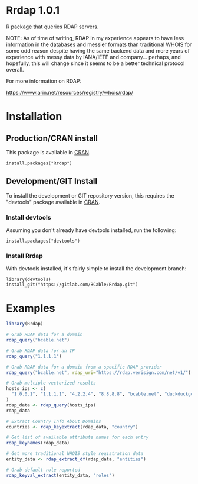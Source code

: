 Rrdap 1.0.1
===========

R package that queries RDAP servers.

NOTE: As of time of writing, RDAP in my experience appears to have less information in the databases and messier formats than traditional WHOIS for some odd reason despite having the same backend data and more years of experience with messy data by IANA/IETF and company... perhaps, and hopefully, this will change since it seems to be a better technical protocol overall.

For more information on RDAP:

https://www.arin.net/resources/registry/whois/rdap/

# Installation #

## Production/CRAN install ##

This package is available in [CRAN](https://bcable.net/x/Rrdap/CRAN).

```
install.packages("Rrdap")
```

## Development/GIT Install ##

To install the development or GIT repository version, this requires the "devtools" package available in [CRAN](https://cran.r-project.org/package=devtools).

### Install devtools ###

Assuming you don't already have devtools installed, run the following:

```
install.packages("devtools")
```

### Install Rrdap ###

With devtools installed, it's fairly simple to install the development branch:

```
library(devtools)
install_git("https://gitlab.com/BCable/Rrdap.git")
```

# Examples #

```r
library(Rrdap)

# Grab RDAP data for a domain
rdap_query("bcable.net")

# Grab RDAP data for an IP
rdap_query("1.1.1.1")

# Grab RDAP data for a domain from a specific RDAP provider
rdap_query("bcable.net", rdap_uri="https://rdap.verisign.com/net/v1/")

# Grab multiple vectorized results
hosts_ips <- c(
  "1.0.0.1", "1.1.1.1", "4.2.2.4", "8.8.8.8", "bcable.net", "duckduckgo.com"
)
rdap_data <- rdap_query(hosts_ips)
rdap_data

# Extract Country Info About Domains
countries <- rdap_keyextract(rdap_data, "country")

# Get list of available attribute names for each entry
rdap_keynames(rdap_data)

# Get more traditional WHOIS style registration data
entity_data <- rdap_extract_df(rdap_data, "entities")

# Grab default role reported
rdap_keyval_extract(entity_data, "roles")
```
